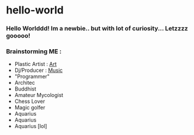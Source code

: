 # hello-world
### Hello Worlddd! Im a newbie.. but with lot of curiosity... Letzzzz gooooo! 

### Brainstorming ME :
- Plastic Artist : [Art](https://www.behance.net/VanderRohe)
- Dj/Producer : [Music](https://soundcloud.com/van-der-rohe-795638076)
- "Programmer"
- Architec
- Buddhist
- Amateur Mycologist
- Chess Lover
- Magic golfer 
- Aquarius
- Aquarius
- Aquarius [lol]
